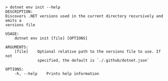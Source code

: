 ﻿```shell
> dotnet env init --help
DESCRIPTION:
Discovers .NET versions used in the current directory recursively and emits a 
versions file

USAGE:
    dotnet env init [file] [OPTIONS]

ARGUMENTS:
    [file]    Optional relative path to the versions file to use. If not        
              specified, the default is `./.github/dotnet.json`                 

OPTIONS:
    -h, --help    Prints help information
```
